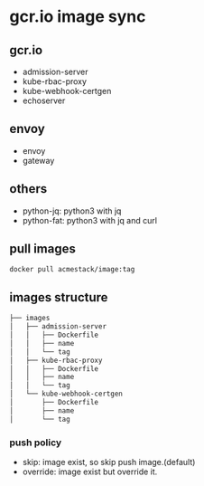 # gcr.io image sync

## gcr.io

- admission-server
- kube-rbac-proxy
- kube-webhook-certgen
- echoserver

## envoy

- envoy
- gateway

## others

- python-jq: python3 with jq
- python-fat: python3 with jq and curl

## pull images

`docker pull acmestack/image:tag`

## images structure

```bash
├── images
│   ├── admission-server
│   │   ├── Dockerfile
│   │   ├── name
│   │   └── tag
│   ├── kube-rbac-proxy
│   │   ├── Dockerfile
│   │   ├── name
│   │   └── tag
│   └── kube-webhook-certgen
│       ├── Dockerfile
│       ├── name
│       └── tag
```

### push policy

- skip: image exist, so skip push image.(default)
- override: image exist but override it.
